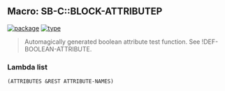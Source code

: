 ## Macro: SB-C::BLOCK-ATTRIBUTEP
[![package](https://img.shields.io/badge/Package-SB--C-5f9ea0.svg?style=social&colorA=999999)](../) [![type](https://img.shields.io/badge/Type-Macro-5f9ea0.svg?style=social&colorA=999999)](../#macro) 

> Automagically generated boolean attribute test function.
> See !DEF-BOOLEAN-ATTRIBUTE.

### Lambda list
```
(ATTRIBUTES &REST ATTRIBUTE-NAMES)
```
